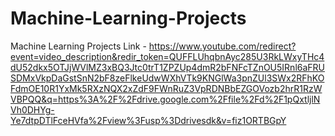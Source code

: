 # Machine-Learning-Projects
Machine Learning Projects 
Link - https://www.youtube.com/redirect?event=video_description&redir_token=QUFFLUhqbnAyc285U3RkLWxyTHc4dU52dkx5OTJjWVlMZ3xBQ3Jtc0trT1ZPZUp4dmR2bFNFcTZnOU5IRnl6aFRUSDMxVkpDaGstSnN2bF8zeFlkeUdwWXhVTk9KNGlWa3pnZUl3SWx2RFhKOFdmOE10R1YxMk5RXzNQX2xZdF9FWnRuZ3VpRDNBbEZGOVozb2hrR1RzWVBPQQ&q=https%3A%2F%2Fdrive.google.com%2Ffile%2Fd%2F1pQxtljlNVh0DHYg-Ye7dtpDTlFceHVfa%2Fview%3Fusp%3Ddrivesdk&v=fiz1ORTBGpY
